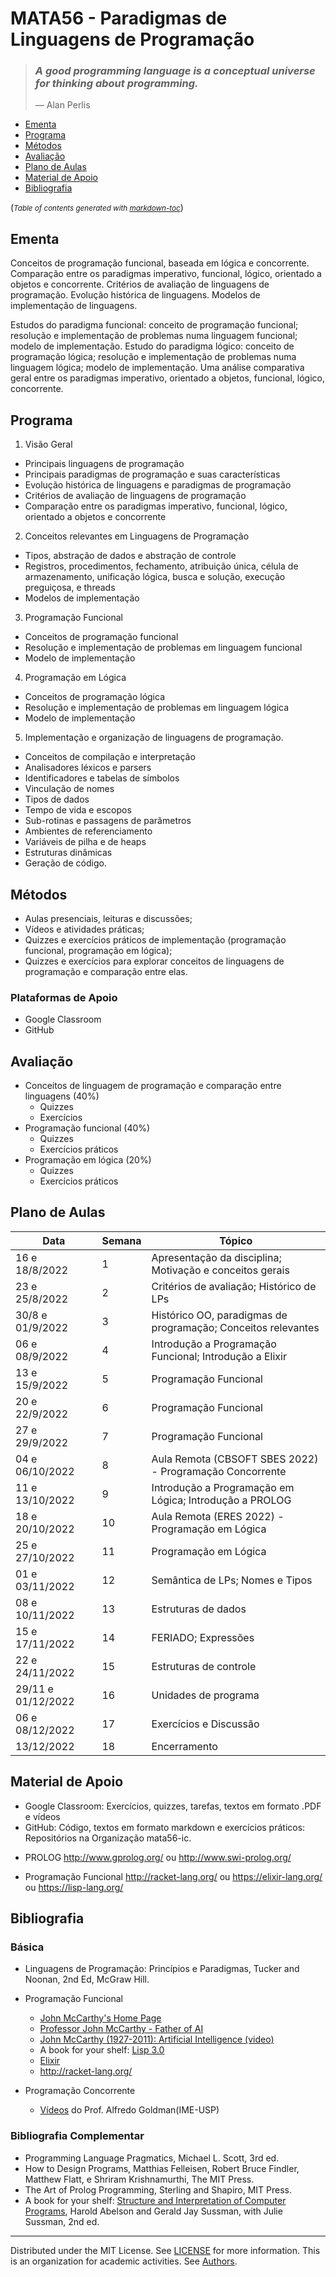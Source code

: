# MATA56 - Paradigmas de Linguagens de Programação

>### _A good programming language is a conceptual universe for thinking about programming._
>— Alan Perlis

  * [Ementa](#ementa)
  * [Programa](#programa)
  * [Métodos](#m-todos)
  * [Avaliação](#avalia--o)
  * [Plano de Aulas](#plano-de-aulas)
  * [Material de Apoio](#material-de-apoio)
  * [Bibliografia](#bibliografia)

(<small><i>Table of contents generated with <a href='http://ecotrust-canada.github.io/markdown-toc/'>markdown-toc</a></i></small>)

## Ementa

Conceitos de programação funcional, baseada em lógica e concorrente. Comparação entre os paradigmas imperativo, funcional, lógico, orientado a objetos e concorrente. Critérios de avaliação de linguagens de programação. Evolução histórica de linguagens. Modelos de implementação de linguagens.

Estudos do paradigma funcional: conceito de programação funcional; resolução e implementação de problemas numa linguagem funcional; modelo de implementação. Estudo do paradigma lógico: conceito de programação lógica; resolução e implementação de problemas numa linguagem lógica; modelo de implementação. Uma análise comparativa geral entre os paradigmas imperativo, orientado a objetos, funcional, lógico, concorrente.

## Programa

1. Visão Geral 
- Principais linguagens de programação
- Principais paradigmas de programação e suas características
- Evolução histórica de linguagens e paradigmas de programação
- Critérios de avaliação de linguagens de programação
- Comparação entre os paradigmas imperativo, funcional, lógico, orientado a objetos e concorrente

2. Conceitos relevantes em Linguagens de Programação 
- Tipos, abstração de dados e abstração de controle
- Registros, procedimentos, fechamento, atribuição única, célula de armazenamento, unificação lógica, busca e solução, execução preguiçosa, e threads
- Modelos de implementação

3. Programação Funcional
- Conceitos de programação funcional
- Resolução e implementação de problemas em linguagem funcional
- Modelo de implementação

4. Programação em Lógica
- Conceitos de programação lógica
- Resolução e implementação de problemas em linguagem lógica
- Modelo de implementação

5. Implementação e organização de linguagens de programação.
- Conceitos de compilação e interpretação
- Analisadores léxicos e parsers
- Identificadores e tabelas de símbolos
- Vinculação de nomes
- Tipos de dados
- Tempo de vida e escopos
- Sub-rotinas e passagens de parâmetros
- Ambientes de referenciamento
- Variáveis de pilha e de heaps
- Estruturas dinâmicas
- Geração de código.

## Métodos

- Aulas presenciais, leituras e discussões;
- Vídeos e atividades práticas; 
- Quizzes e exercícios práticos de implementação (programação funcional, programação em lógica);
- Quizzes e exercícios para explorar conceitos de linguagens de programação e comparação entre elas.

### Plataformas de Apoio

   - Google Classroom
   - GitHub

## Avaliação

+ Conceitos de linguagem de programação e comparação entre linguagens (40%)
   - Quizzes 
   - Exercícios
+ Programação funcional (40%)
   - Quizzes 
   - Exercícios práticos
+ Programação em lógica (20%)
   - Quizzes 
   - Exercícios práticos

## Plano de Aulas

Data | Semana | Tópico
-- | -- | --
16 e 18/8/2022 | 1 | Apresentação da disciplina; Motivação e conceitos gerais
23 e 25/8/2022 | 2 | Critérios de avaliação; Histórico de LPs
30/8 e 01/9/2022 | 3 | Histórico OO, paradigmas de programação; Conceitos relevantes 
06 e 08/9/2022 | 4 | Introdução a Programação Funcional; Introdução a Elixir
13 e 15/9/2022 | 5 | Programação Funcional
20 e 22/9/2022 | 6 | Programação Funcional
27 e 29/9/2022 | 7 | Programação Funcional
04 e 06/10/2022 | 8 | Aula Remota (CBSOFT SBES 2022)  - Programação Concorrente
11 e 13/10/2022 | 9 | Introdução a Programação em Lógica; Introdução a PROLOG
18 e 20/10/2022 | 10 | Aula Remota (ERES 2022) - Programação em Lógica
25 e 27/10/2022 | 11 | Programação em Lógica
01 e 03/11/2022 | 12 | Semântica de LPs; Nomes e Tipos
08 e 10/11/2022 | 13 | Estruturas de dados
15 e 17/11/2022 | 14 | FERIADO; Expressões
22 e 24/11/2022 | 15 | Estruturas de controle
29/11 e 01/12/2022 | 16 | Unidades de programa
06 e 08/12/2022 | 17 | Exercícios e Discussão
13/12/2022 | 18 | Encerramento |

## Material de Apoio

- Google Classroom: Exercícios, quizzes, tarefas, textos em formato .PDF e vídeos
- GitHub: Código, textos em formato markdown e exercícios práticos: Repositórios na Organização mata56-ic.

+ PROLOG
http://www.gprolog.org/ ou http://www.swi-prolog.org/ 

+ Programação Funcional
http://racket-lang.org/ ou https://elixir-lang.org/ ou https://lisp-lang.org/ 

## Bibliografia

### Básica

+ Linguagens de Programação: Princípios e Paradigmas, Tucker and Noonan, 2nd Ed, McGraw Hill.

+ Programação Funcional
  - [John McCarthy's Home Page](http://www-formal.stanford.edu/jmc/)
  - [Professor John McCarthy - Father of AI](http://jmc.stanford.edu)
  - [John McCarthy (1927-2011): Artificial Intelligence (video)](https://youtu.be/Ozipf13jRr4)
  - A book for your shelf: [Lisp 3.0](https://www.amazon.com/Lisp-3rd-Patrick-Winston/dp/0201083191)
  - [Elixir](https://elixirschool.com/pt/)
  - http://racket-lang.org/

+ Programação Concorrente
  - [Vídeos](https://goo.gl/photos/mJHQRhQCENhJG8VcA) do Prof. Alfredo Goldman(IME-USP)

### Bibliografia Complementar

+ Programming Language Pragmatics, Michael L. Scott, 3rd ed.
+ How to Design Programs, Matthias Felleisen, Robert Bruce Findler, Matthew Flatt, e Shriram Krishnamurthi, The MIT Press.
+ The Art of Prolog Programming, Sterling and Shapiro, MIT Press.
+ A book for your shelf: [Structure and Interpretation of Computer Programs](https://mitpress.mit.edu/sites/default/files/sicp/full-text/book/book.html), Harold Abelson and Gerald Jay Sussman, with Julie Sussman, 2nd ed.

----
  Distributed under the MIT License. See [LICENSE](LICENSE) for more information.
  This is an organization for academic activities. See [Authors](AUTHORS).

